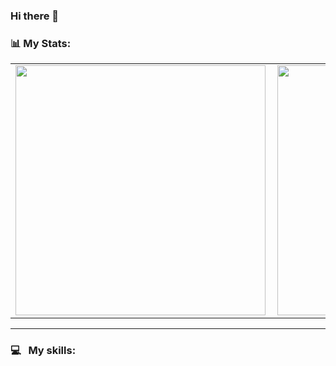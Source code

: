 ### Hi there 👋

### 📊 My Stats:
<center>
<table>
  <tr>
      <td><img width="400px" align="left" src="https://github-readme-stats.vercel.app/api?username=andebana1&theme=dracula&show_icons=true" /></td>
      <td><img width="400px" align="left" src="https://github-readme-stats.vercel.app/api/top-langs/?username=andebana1&layout=compact&theme=dracula" /></td>
  
  </tr>  
</table>
</center>


---

### 💻 &nbsp; My skills: <br/> <br/> 



<!--
**andebana1/andebana1** is a ✨ _special_ ✨ repository because its `README.md` (this file) appears on your GitHub profile.

Here are some ideas to get you started:

- 🔭 I’m currently working on ...
- 🌱 I’m currently learning ...
- 👯 I’m looking to collaborate on ...
- 🤔 I’m looking for help with ...
- 💬 Ask me about ...
- 📫 How to reach me: ...
- 😄 Pronouns: ...
- ⚡ Fun fact: ...
-->
